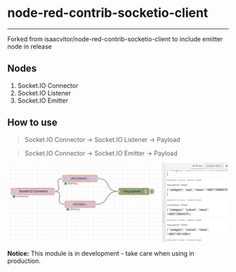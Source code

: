 # node-red-contrib-socketio-client
---
Forked from isaacvitor/node-red-contrib-socketio-client to include emitter node in release

## Nodes

1. Socket.IO Connector
2. Socket.IO Listener
3. Socket.IO Emitter

## How to use

> Socket.IO Connector -> Socket.IO Listener -> Payload

> Socket.IO Connector -> Socket.IO Emitter -> Payload

![How to use](https://raw.githubusercontent.com/isaacvitor/generalcontent/master/node-red-contrib-socketio-client/nodered_socketio_ex01.png "How to use")

**Notice:** This module is in development - take care when using in production.
